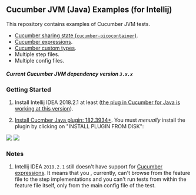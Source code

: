 ## Cucumber JVM (Java) Examples (for Intellij)

This repository contains examples of Cucumber JVM tests.

* [Cucumber sharing state (`cucumber-picocontainer`)](https://docs.cucumber.io/cucumber/state/).
* [Cucumber expressions](https://docs.cucumber.io/cucumber/cucumber-expressions/).
* [Cucumber custom types](https://docs.cucumber.io/cucumber/cucumber-expressions/).
* Multiple step files.
* Multiple config files.

##### Current Cucumber JVM dependency version `3.x.x`


### Getting Started
1. Install Intellij IDEA 2018.2.1 at least ([the plug in Cucumber for Java is working at this version](https://youtrack.jetbrains.com/issue/IDEA-192612)).

2. [Install  Cucmber Java plugin: 182.3934+](https://plugins.jetbrains.com/plugin/7212-cucumber-for-java). You must _menually_ install the plugin by clicking on "INSTALL PLUGIN FROM DISK":

![](https://i.imgur.com/Qux06AZ.jpg)
![](https://i.imgur.com/k5dCiNM.jpg)


### Notes
1. Intellij IDEA `2018.2.1` still doesn't have support for [Cucumber expressions](https://youtrack.jetbrains.com/issue/IDEA-193111). It means that you , currently, can't browse from the feature file to the step implementations and you can't run tests from within the feature file itself, only from the main config file of the test.

